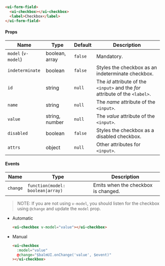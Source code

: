 ```html
<ui-form-field>
  <ui-checkbox></ui-checkbox>
  <label>Checkbox</label>
</ui-form-field>
```

#### Props

| Name                | Type           | Default | Description                                                                   |
| ------------------- | -------------- | ------- | ----------------------------------------------------------------------------- |
| `model` (`v-model`) | boolean, array | `false` | Mandatory.                                                                    |
| `indeterminate`     | boolean        | `false` | Styles the checkbox as an indeterminate checkbox.                             |
| `id`                | string         | `null`  | The _id_ attribute of the `<input>` and the _for_ attribute of the `<label>`. |
| `name`              | string         | `null`  | The _name_ attribute of the `<input>`.                                        |
| `value`             | string, number | `null`  | The _value_ attribute of the `<input>`.                                       |
| `disabled`          | boolean        | `false` | Styles the checkbox as a disabled checkbox.                                   |
| `attrs`             | object         | `null`  | Other attributes for `<input>`.                                               |

#### Events

| Name     | Type                              | Description                         |
| -------- | --------------------------------- | ----------------------------------- |
| `change` | `function(model: boolean\|array)` | Emits when the checkbox is changed. |

> NOTE: If you are not using `v-model`, you should listen for the checkbox using `@change` and update the `model` prop.

- Automatic
  ```html
  <ui-checkbox v-model="value"></ui-checkbox>
  ```
- Manual
  ```html
  <ui-checkbox
    :model="value"
    @change="$balmUI.onChange('value', $event)"
  ></ui-checkbox>
  ```
